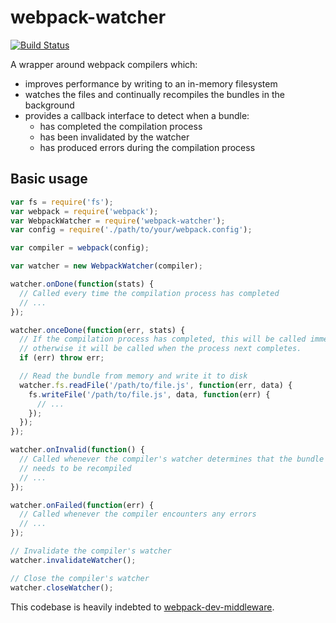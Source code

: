webpack-watcher
===============

[![Build Status](https://travis-ci.org/markfinger/webpack-watcher.svg?branch=master)](https://travis-ci.org/markfinger/webpack-watcher)


A wrapper around webpack compilers which:
- improves performance by writing to an in-memory filesystem
- watches the files and continually recompiles the bundles in the background
- provides a callback interface to detect when a bundle:
  - has completed the compilation process
  - has been invalidated by the watcher
  - has produced errors during the compilation process

Basic usage
-----------

```javascript
var fs = require('fs');
var webpack = require('webpack');
var WebpackWatcher = require('webpack-watcher');
var config = require('./path/to/your/webpack.config');

var compiler = webpack(config);

var watcher = new WebpackWatcher(compiler);

watcher.onDone(function(stats) {
  // Called every time the compilation process has completed
  // ...
});

watcher.onceDone(function(err, stats) {
  // If the compilation process has completed, this will be called immediately,
  // otherwise it will be called when the process next completes.
  if (err) throw err;

  // Read the bundle from memory and write it to disk
  watcher.fs.readFile('/path/to/file.js', function(err, data) {
    fs.writeFile('/path/to/file.js', data, function(err) {
      // ...
    });
  });
});

watcher.onInvalid(function() {
  // Called whenever the compiler's watcher determines that the bundle
  // needs to be recompiled
  // ...
});

watcher.onFailed(function(err) {
  // Called whenever the compiler encounters any errors
  // ...
});

// Invalidate the compiler's watcher
watcher.invalidateWatcher();

// Close the compiler's watcher
watcher.closeWatcher();
```

This codebase is heavily indebted to [webpack-dev-middleware](https://github.com/webpack/webpack-dev-middleware).
